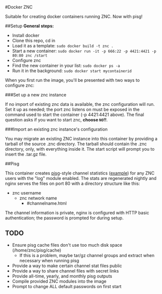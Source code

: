 #Docker ZNC

Suitable for creating docker containers running ZNC. Now with pisg!

##Setup
**General steps:**

* Install docker
* Clone this repo, cd in
* Load it as a template: `sudo docker build -t znc .`
* Start a new container: `sudo docker run -it -p 666:22 -p 4421:4421 -p 80:80 znc /start`
* Configure znc
* Find the new container in your list: `sudo docker ps -a`
* Run it in the background: `sudo docker start mycontainerid`

When you first run the image, you'll be presented with two ways to configure znc: 

###Set up a new znc instance

If no import of existing znc data is available, the znc configuration will run. Set it up as needed; the port znc listens on must be exposed in the command used to start the container (-p 4421:4421 above). The final question asks if you want to start znc, **choose `NO`!!**. 

###Import an existing znc instance's configuration

You may migrate an existing ZNC instance into this container by providing a tarball of the source .znc directory. The tarball should contain the .znc directory, only, with everything inside it. The start script will prompt you to insert the .tar.gz file.

##Pisg

This container creates [pisg]-style channel statistics ([example]) for any ZNC users with the "log" module enabled. The stats are regenerated nightly and nginx serves the files on port 80 with a directory structure like this:

* znc username
  * znc network name
    * \#channelname.html

The channel information is private, nginx is configured with HTTP basic authentication; the password is prompted for during setup.

## TODO

* Ensure pisg cache files don't use too much disk space (/home/znc/pisg/cache)
  * If this is a problem, maybe tar/gz channel groups and extract when necessary when running pisg
* Provide a way to make certain channel stat files public 
* Provide a way to share channel files with secret links
* Provide all-time, yearly, and monthly pisg outputs
* Compile provided ZNC modules into the image
* Prompt to change ALL default passwords on first start

[pisg]:http://pisg.sourceforge.net/
[example]:http://pisg.sourceforge.net/examples
